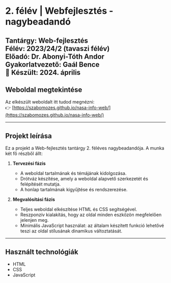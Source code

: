 # 2. félév | Webfejlesztés - nagybeadandó

**Tantárgy:** Web-fejlesztés  
**Félév:** 2023/24/2 (tavaszi félév)  
**Előadó:** Dr. Abonyi-Tóth Andor   
**Gyakorlatvezető:** Gaál Bence  
📅 Készült: 2024. április
---

## Weboldal megtekintése

Az elkészült weboldalt itt tudod megnézni:  
👉 [https://szabomozes.github.io/nasa-info-web/](https://szabomozes.github.io/nasa-info-web/)

---

## Projekt leírása

Ez a projekt a Web-fejlesztés tantárgy 2. féléves nagybeadandója. A munka két fő részből állt:

1. **Tervezési fázis**  
   - A weboldal tartalmának és témájának kidolgozása.  
   - Drótváz készítése, amely a weboldal alapvető szerkezetét és felépítését mutatja.  
   - A honlap tartalmának kigyűjtése és rendszerezése.

2. **Megvalósítási fázis**  
   - Teljes weboldal elkészítése HTML és CSS segítségével.  
   - Reszponzív kialakítás, hogy az oldal minden eszközön megfelelően jelenjen meg.  
   - Minimális JavaScript használat: az általam készített funkció lehetővé teszi az oldal stílusának dinamikus változtatását.

---

## Használt technológiák

- HTML  
- CSS 
- JavaScript
